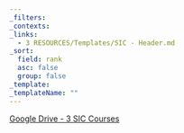 ```yaml
---
_filters: 
_contexts: 
_links:
  - 3 RESOURCES/Templates/SIC - Header.md
_sort:
  field: rank
  asc: false
  group: false
_template: 
_templateName: ""
---
```

[Google Drive - 3 SIC Courses](https://drive.google.com/file/d/1NrWeUky_6TE7kjeM1Qdv8rwkwCKqRjc_/view) 
